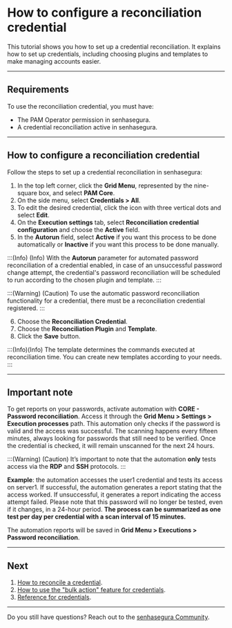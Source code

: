 # How to configure a reconciliation credential

This tutorial shows you how to set up a credential reconciliation. It explains how to set up credentials, including choosing plugins and templates to make managing accounts easier.

***

## Requirements 
To use the reconciliation credential, you must have:
* The PAM Operator permission in senhasegura.
* A credential reconciliation active in senhasegura.

***

## How to configure a reconciliation credential
Follow the steps to set up a credential reconciliation in senhasegura:

1. In the top left corner, click the **Grid Menu**, represented by the nine-square box, and select **PAM Core**.
2. On the side menu, select **Credentials > All**.
3. To edit the desired credential, click the icon with three vertical dots and select **Edit**.
4. On the **Execution settings** tab, select **Reconciliation credential configuration** and choose the **Active** field.
5. In the **Autorun** field, select **Active** if you want this process to be done automatically or **Inactive** if you want this process to be done manually.

:::(Info) (Info)
With the **Autorun** parameter for automated password reconciliation of a credential enabled, in case of an unsuccessful password change attempt, the credential's password reconciliation will be scheduled to run according to the chosen plugin and template.
:::

:::(Warning) (Caution)
To use the automatic password reconciliation functionality for a credential, there must be a reconciliation credential registered.
:::

6. Choose the **Reconciliation Credential**.
7. Choose the **Reconciliation Plugin** and **Template**.
8. Click the **Save** button.

:::(Info)(Info)
The template determines the commands executed at reconciliation time. You can create new templates according to your needs.
:::

***

## Important note
To get reports on your passwords, activate automation with **CORE - Password reconciliation**. Access it through the **Grid Menu > Settings > Execution processes** path. This automation only checks if the password is valid and the access was successful. The scanning happens every fifteen minutes, always looking for passwords that still need to be verified. Once the credential is checked, it will remain unscanned for the next 24 hours.

:::(Warning) (Caution) 
It’s important to note that the automation **only** tests access via the **RDP** and **SSH** protocols. 
:::

**Example**: the automation accesses the user1 credential and tests its access on server1. If successful, the automation generates a report stating that the access worked. If unsuccessful, it generates a report indicating the access attempt failed. Please note that this password will no longer be tested, even if it changes, in a 24-hour period. **The process can be summarized as one test per day per credential with a scan interval of 15 minutes.**

The automation reports will be saved in **Grid Menu > Executions > Password reconciliation**.

***

## Next
1. [How to reconcile a credential](/v3-32/docs/pam-how-to-reconcile-a-credential).
2. [How to use the "bulk action" feature for credentials](/v3-32/docs/pam-how-to-use-the-bulk-action-feature-for-credentials).
3. [Reference for credentials](/v3-32/docs/pam-reference-for-credentials).

***

Do you still have questions? Reach out to the [senhasegura Community](https://community.senhasegura.io/).